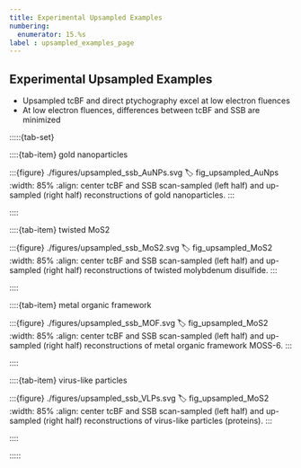 ```yaml
---
title: Experimental Upsampled Examples
numbering:
  enumerator: 15.%s
label : upsampled_examples_page
---
```


## Experimental Upsampled Examples

- Upsampled tcBF and direct ptychography excel at low electron fluences
- At low electron fluences, differences between tcBF and SSB are minimized

:::::{tab-set}

::::{tab-item} gold nanoparticles

:::{figure} ./figures/upsampled_ssb_AuNPs.svg
:label: fig_upsampled_AuNps
:width: 85%
:align: center
tcBF and SSB scan-sampled (left half) and up-sampled (right half) reconstructions of gold nanoparticles.
:::

::::

::::{tab-item} twisted MoS2

:::{figure} ./figures/upsampled_ssb_MoS2.svg
:label: fig_upsampled_MoS2
:width: 85%
:align: center
tcBF and SSB scan-sampled (left half) and up-sampled (right half) reconstructions of twisted molybdenum disulfide.
:::

::::

::::{tab-item} metal organic framework

:::{figure} ./figures/upsampled_ssb_MOF.svg
:label: fig_upsampled_MoS2
:width: 85%
:align: center
tcBF and SSB scan-sampled (left half) and up-sampled (right half) reconstructions of metal organic framework MOSS-6.
:::

::::

::::{tab-item} virus-like particles

:::{figure} ./figures/upsampled_ssb_VLPs.svg
:label: fig_upsampled_MoS2
:width: 85%
:align: center
tcBF and SSB scan-sampled (left half) and up-sampled (right half) reconstructions of virus-like particles (proteins).
:::

::::

:::::
